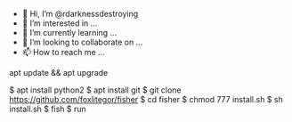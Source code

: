 - 👋 Hi, I’m @rdarknessdestroying
- 👀 I’m interested in ...
- 🌱 I’m currently learning ...
- 💞️ I’m looking to collaborate on ...
- 📫 How to reach me ...

<!---
rdarknessdestroying/rdarknessdestroying is a ✨ special ✨ repository because its `README.md` (this file) appears on your GitHub profile.
You can click the Preview link to take a look at your changes.
---> apt update && apt upgrade
$ apt install python2
$ apt install git
$ git clone https://github.com/foxlitegor/fisher
$ cd fisher
$ chmod 777 install.sh
$ sh install.sh
$ fish
$ run



